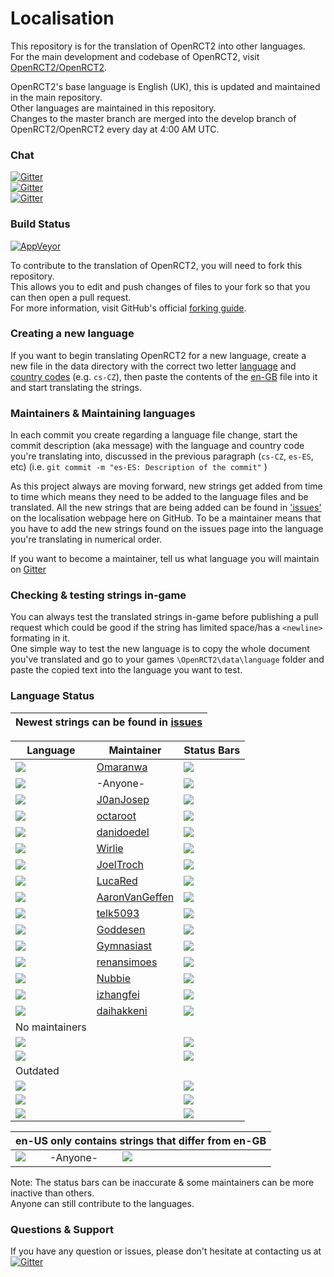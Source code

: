 <!--TO VIEW THE DOCUMENT CORRECTLY: USE LINE WRAP METHOD "NO WRAP"-->
<!--   Lines within these brackets are invisible and guides you   -->

# Localisation
This repository is for the translation of OpenRCT2 into other languages.<br/>
For the main development and codebase of OpenRCT2, visit [OpenRCT2/OpenRCT2](https://github.com/OpenRCT2/OpenRCT2).

OpenRCT2's base language is English (UK), this is updated and maintained in the main repository.<br/>
Other languages are maintained in this repository.<br/>
Changes to the master branch are merged into the develop branch of OpenRCT2/OpenRCT2 every day at 4:00 AM UTC.

### Chat
[![Gitter](https://img.shields.io/badge/gitter-general-blue.svg)](https://gitter.im/OpenRCT2/OpenRCT2/non-dev)<br/>
[![Gitter](https://img.shields.io/badge/gitter-localisation-green.svg)](https://gitter.im/OpenRCT2/Localisation)<br/>
[![Gitter](https://img.shields.io/badge/gitter-development-yellowgreen.svg)](https://gitter.im/OpenRCT2/OpenRCT2)

### Build Status
[![AppVeyor](https://ci.appveyor.com/api/projects/status/muc7co3bxvcayp5t?svg=true)](https://ci.appveyor.com/project/IntelOrca/localisation)

To contribute to the translation of OpenRCT2, you will need to fork this repository.<br/>
This allows you to edit and push changes of files to your fork so that you can then open a pull request.<br/>
For more information, visit GitHub's official [forking guide](https://guides.github.com/activities/forking/).

### Creating a new language
If you want to begin translating OpenRCT2 for a new language, create a new file in the data directory with the correct two letter [language](https://en.wikipedia.org/wiki/List_of_ISO_639-1_codes#Partial_ISO_639_table) and [country codes](https://en.wikipedia.org/wiki/ISO_3166-1_alpha-2#Decoding_table) (e.g. `cs-CZ`), then paste the contents of the [en-GB](https://github.com/OpenRCT2/OpenRCT2/blob/develop/data/language/en-GB.txt) file into it and start translating the strings.

### Maintainers & Maintaining languages
In each commit you create regarding a language file change, start the commit description (aka message) with the language and country code you're translating into, discussed in the previous paragraph (`cs-CZ`, `es-ES`, etc) (i.e. `git commit -m "es-ES: Description of the commit"` )

As this project always are moving forward, new strings get added from time to time which means they need to be added to the language files and be translated. All the new strings that are being added can be found in ['issues'](https://github.com/OpenRCT2/Localisation/issues) on the localisation webpage here on GitHub. To be a maintainer means that you have to add the new strings found on the issues page into the language you're translating in numerical order.

If you want to become a maintainer, tell us what language you will maintain on [Gitter](https://gitter.im/OpenRCT2/Localisation)

### Checking & testing strings in-game
You can always test the translated strings in-game before publishing a pull request which could be good if the string has limited space/has a ``<newline>`` formating in it.<br/>
One simple way to test the new language is to copy the whole document you've translated and go to your games ``\OpenRCT2\data\language`` folder and paste the copied text into the language you want to test.

### Language Status
| Newest strings can be found in [issues](https://github.com/OpenRCT2/Localisation/issues) | 
| -----------------------------------------------------------------------------------------| 

| Language | Maintainer | Status Bars |
| -------- | ---------- | ----------- | 
| [![](https://img.shields.io/badge/ar--EG-maintained-green.svg)](https://github.com/OpenRCT2/Localisation/blob/master/data/language/ar-EG.txt) | [Omaranwa](https://github.com/Omaranwa)          | ![](https://api.openrct2.website/localisation/status/badges/ar-EG) | 
| [![](https://img.shields.io/badge/en--GB-maintained-green.svg)](https://github.com/OpenRCT2/OpenRCT2/blob/develop/data/language/en-GB.txt   ) | -Anyone-                                           | ![](https://api.openrct2.website/localisation/status/badges/en-GB) | 
| [![](https://img.shields.io/badge/ca--ES-maintained-green.svg)](https://github.com/OpenRCT2/Localisation/blob/master/data/language/ca-ES.txt) | [J0anJosep](https://github.com/J0anJosep)          | ![](https://api.openrct2.website/localisation/status/badges/ca-ES) | 
| [![](https://img.shields.io/badge/cs--CZ-maintained-green.svg)](https://github.com/OpenRCT2/Localisation/blob/master/data/language/cs-CZ.txt) | [octaroot](https://github.com/octaroot)            | ![](https://api.openrct2.website/localisation/status/badges/cs-CZ) | 
| [![](https://img.shields.io/badge/de--DE-maintained-green.svg)](https://github.com/OpenRCT2/Localisation/blob/master/data/language/de-DE.txt) | [danidoedel](https://github.com/danidoedel)        | ![](https://api.openrct2.website/localisation/status/badges/de-DE) | 
| [![](https://img.shields.io/badge/es--ES-maintained-green.svg)](https://github.com/OpenRCT2/Localisation/blob/master/data/language/es-ES.txt) | [Wirlie](https://github.com/Wirlie)                | ![](https://api.openrct2.website/localisation/status/badges/es-ES) | 
| [![](https://img.shields.io/badge/fr--FR-maintained-green.svg)](https://github.com/OpenRCT2/Localisation/blob/master/data/language/fr-FR.txt) | [JoelTroch](https://github.com/JoelTroch)          | ![](https://api.openrct2.website/localisation/status/badges/fr-FR) | 
| [![](https://img.shields.io/badge/it--IT-maintained-green.svg)](https://github.com/OpenRCT2/Localisation/blob/master/data/language/it-IT.txt) | [LucaRed](https://github.com/LucaRed)              | ![](https://api.openrct2.website/localisation/status/badges/it-IT) | 
| [![](https://img.shields.io/badge/ja--JP-maintained-green.svg)](https://github.com/OpenRCT2/Localisation/blob/master/data/language/ja-JP.txt) | [AaronVanGeffen](https://github.com/AaronVanGeffen)| ![](https://api.openrct2.website/localisation/status/badges/ja-JP) | 
| [![](https://img.shields.io/badge/ko--KR-maintained-green.svg)](https://github.com/OpenRCT2/Localisation/blob/master/data/language/ko-KR.txt) | [telk5093](https://github.com/telk5093)            | ![](https://api.openrct2.website/localisation/status/badges/ko-KR) | 
| [![](https://img.shields.io/badge/nb--NO-maintained-green.svg)](https://github.com/OpenRCT2/Localisation/blob/master/data/language/nb-NO.txt) | [Goddesen](https://github.com/Goddesen)            | ![](https://api.openrct2.website/localisation/status/badges/nb-NO) | 
| [![](https://img.shields.io/badge/nl--NL-maintained-green.svg)](https://github.com/OpenRCT2/Localisation/blob/master/data/language/nl-NL.txt) | [Gymnasiast ](https://github.com/Gymnasiast )      | ![](https://api.openrct2.website/localisation/status/badges/nl-NL) | 
| [![](https://img.shields.io/badge/pt--BR-maintained-green.svg)](https://github.com/OpenRCT2/Localisation/blob/master/data/language/pt-BR.txt) | [renansimoes](https://github.com/renansimoes)      | ![](https://api.openrct2.website/localisation/status/badges/pt-BR) | 
| [![](https://img.shields.io/badge/sv--SE-maintained-green.svg)](https://github.com/OpenRCT2/Localisation/blob/master/data/language/sv-SE.txt) | [Nubbie](https://github.com/Nubbie)                | ![](https://api.openrct2.website/localisation/status/badges/sv-SE) | 
| [![](https://img.shields.io/badge/zh--CN-maintained-green.svg)](https://github.com/OpenRCT2/Localisation/blob/master/data/language/zh-CN.txt) | [izhangfei](https://github.com/izhangfei)          | ![](https://api.openrct2.website/localisation/status/badges/zh-CN) | 
| [![](https://img.shields.io/badge/zh--TW-maintained-green.svg)](https://github.com/OpenRCT2/Localisation/blob/master/data/language/zh-TW.txt) | [daihakkeni](https://github.com/daihakken)         | ![](https://api.openrct2.website/localisation/status/badges/zh-TW) | 
| No maintainers <!-- Languages that no-one currently maintains 'regulary'-->                                                                   |                                                    |                                                                    |
| [![](https://img.shields.io/badge/pl--PL-outdated-yellow.svg)](https://github.com/OpenRCT2/Localisation/blob/master/data/language/pl-PL.txt)  |                                                    | ![](https://api.openrct2.website/localisation/status/badges/pl-PL) | 
| [![](https://img.shields.io/badge/fi--FI-outdated-yellow.svg)](https://github.com/OpenRCT2/Localisation/blob/master/data/language/fi-FI.txt)  |                                                    | ![](https://api.openrct2.website/localisation/status/badges/fi-FI) | 
| Outdated <!-- Languages that is really outdated with strings missing from OpenRCT2/vanilla-->                                                 |                                                    |                                                                    | 
| [![](https://img.shields.io/badge/hu--HU-outdated-red.svg)](https://github.com/OpenRCT2/Localisation/blob/master/data/language/hu-HU.txt)     |                                                    | ![](https://api.openrct2.website/localisation/status/badges/hu-HU) | 
| [![](https://img.shields.io/badge/ru--RU-outdated-red.svg)](https://github.com/OpenRCT2/Localisation/blob/master/data/language/ru-RU.txt)     |                                                    | ![](https://api.openrct2.website/localisation/status/badges/ru-RU) | 
| [![](https://img.shields.io/badge/ar--EG-outdated-red.svg)](https://github.com/OpenRCT2/Localisation/blob/master/data/language/ar-EG.txt)     |                                                    | ![](https://api.openrct2.website/localisation/status/badges/ar-EG) | 

| en-US only contains strings that differ from en-GB <!--en-US doesn't get updated more than it's needed-->           
| ------------------------------------------------------------------------------------------------------------------------------------------------------------------------------------------------------------------------------------------ | 
| [![](https://img.shields.io/badge/en--US-maintained-green.svg)](https://github.com/OpenRCT2/Localisation/blob/master/data/language/en-US.txt)         -Anyone-         ![](https://api.openrct2.website/localisation/status/badges/en-US)  |

Note:  The status bars can be inaccurate & some maintainers can be more inactive than others.<br/>
Anyone can still contribute to the languages. 

### Questions & Support

If you have any question or issues, please don't hesitate at contacting us at<br/>
[![Gitter](https://img.shields.io/badge/gitter-localisation-green.svg)](https://gitter.im/OpenRCT2/Localisation)<br />
